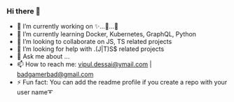 ### Hi there 👋

<!--
**vipulDessai/vipulDessai** is a ✨ _special_ ✨ repository because its `README.md` (this file) appears on your GitHub profile.

Here are some ideas to get you started:

- 🔭 I’m currently working on ...
- 🌱 I’m currently learning ...
- 👯 I’m looking to collaborate on ...
- 🤔 I’m looking for help with ...
- 💬 Ask me about ...
- 📫 How to reach me: ...
- 😄 Pronouns: ...
- ⚡ Fun fact: ...
-->

- 🔭 I’m currently working on ✨...🚗...🍉
- 🌱 I’m currently learning Docker, Kubernetes, GraphQL, Python
- 👯 I’m looking to collaborate on JS, TS related projects
- 🤔 I’m looking for help with .(J|T)S$ related projects
- 💬 Ask me about ...
- 📫 How to reach me: vipul.dessai@ymail.com | badgamerbad@gmail.com
- ⚡ Fun fact: You can add the readme profile if you create a repo with your user name➰

